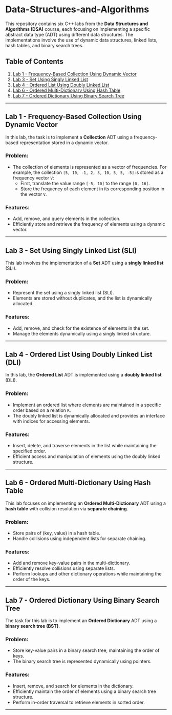 # Data-Structures-and-Algorithms

This repository contains six C++ labs from the **Data Structures and Algorithms (DSA)** course, each focusing on implementing a specific abstract data type (ADT) using different data structures. The implementations involve the use of dynamic data structures, linked lists, hash tables, and binary search trees.

## Table of Contents

1. [Lab 1 - Frequency-Based Collection Using Dynamic Vector](#lab-1---frequency-based-collection-using-dynamic-vector)
2. [Lab 3 - Set Using Singly Linked List](#lab-3---set-using-singly-linked-list)
3. [Lab 4 - Ordered List Using Doubly Linked List](#lab-4---ordered-list-using-doubly-linked-list)
4. [Lab 6 - Ordered Multi-Dictionary Using Hash Table](#lab-6---ordered-multi-dictionary-using-hash-table)
5. [Lab 7 - Ordered Dictionary Using Binary Search Tree](#lab-7---ordered-dictionary-using-binary-search-tree)

---

## Lab 1 - Frequency-Based Collection Using Dynamic Vector

In this lab, the task is to implement a **Collection** ADT using a frequency-based representation stored in a dynamic vector.

### Problem:
- The collection of elements is represented as a vector of frequencies. For example, the collection `[5, 10, -1, 2, 3, 10, 5, 5, -5]` is stored as a frequency vector `V`:
  - First, translate the value range `[-5, 10]` to the range `[0, 16]`.
  - Store the frequency of each element in its corresponding position in the vector `V`.

### Features:
- Add, remove, and query elements in the collection.
- Efficiently store and retrieve the frequency of elements using a dynamic vector.

---

## Lab 3 - Set Using Singly Linked List (SLI)

This lab involves the implementation of a **Set** ADT using a **singly linked list** (SLI).

### Problem:
- Represent the set using a singly linked list (SLI).
- Elements are stored without duplicates, and the list is dynamically allocated.

### Features:
- Add, remove, and check for the existence of elements in the set.
- Manage the elements dynamically using a singly linked structure.

---

## Lab 4 - Ordered List Using Doubly Linked List (DLI)

In this lab, the **Ordered List** ADT is implemented using a **doubly linked list** (DLI).

### Problem:
- Implement an ordered list where elements are maintained in a specific order based on a relation `R`.
- The doubly linked list is dynamically allocated and provides an interface with indices for accessing elements.

### Features:
- Insert, delete, and traverse elements in the list while maintaining the specified order.
- Efficient access and manipulation of elements using the doubly linked structure.

---

## Lab 6 - Ordered Multi-Dictionary Using Hash Table

This lab focuses on implementing an **Ordered Multi-Dictionary** ADT using a **hash table** with collision resolution via **separate chaining**.

### Problem:
- Store pairs of (key, value) in a hash table.
- Handle collisions using independent lists for separate chaining.

### Features:
- Add and remove key-value pairs in the multi-dictionary.
- Efficiently resolve collisions using separate lists.
- Perform lookups and other dictionary operations while maintaining the order of the keys.

---

## Lab 7 - Ordered Dictionary Using Binary Search Tree

The task for this lab is to implement an **Ordered Dictionary** ADT using a **binary search tree (BST)**.

### Problem:
- Store key-value pairs in a binary search tree, maintaining the order of keys.
- The binary search tree is represented dynamically using pointers.

### Features:
- Insert, remove, and search for elements in the dictionary.
- Efficiently maintain the order of elements using a binary search tree structure.
- Perform in-order traversal to retrieve elements in sorted order.

---

